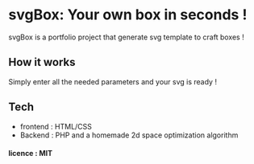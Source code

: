 # svgBox: Your own box in seconds !

svgBox is a portfolio project that generate svg template to craft boxes !

## How it works

Simply enter all the needed parameters and your svg is ready !

## Tech 

* frontend : HTML/CSS
* Backend : PHP and a homemade 2d space optimization algorithm

#### licence : MIT

